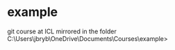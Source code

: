 # example
git course at ICL
mirrored in the folder C:\Users\jbryb\OneDrive\Documents\Courses\example>
